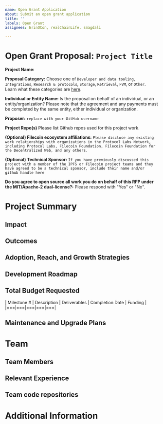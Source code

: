 ```yaml
---
name: Open Grant Application
about: Submit an open grant application
title: ''
labels: Open Grant
assignees: ErinOCon, realChainLife, smagdali

---
```


# Open Grant Proposal: `Project Title`

**Project Name:**

**Proposal Category:** Choose one of `Developer and data tooling`, `Integrations`, `Research & protocols`, `Storage`, `Retrieval`, `FVM`, or `Other`. Learn what these categories are [here](https://github.com/filecoin-project/devgrants/blob/master/Program%20Resources/Open%20Grants%20README.md). 

**Individual or Entity Name:** Is the proposal on behalf of an individual, or an entity/organization? Please note that the agreement and any payments must be completed by the same entity, either individual or organization.

**Proposer:** `replace with your GitHub username`

**Project Repo(s)** Please list Github repos used for this project work. 

**(Optional) Filecoin ecosystem affiliations:** `Please disclose any existing work relationships with organizations in the Protocol Labs Network, including Protocol Labs, Filecoin Foundation, Filecoin Foundation for the Decentralized Web, and any others.` 

**(Optional) Technical Sponsor:** `If you have previously discussed this project with a member of the IPFS or Filecoin project teams and they have agreed to be a technical sponsor, include their name and/or github handle here`

**Do you agree to open source all work you do on behalf of this RFP under the MIT/Apache-2 dual-license?:** Please respond with "Yes" or "No".

# Project Summary

<!-- Describe the nature and scope of the problem you are addressing, and how this project will address that need. This section should be 2-3 paragraphs long. -->

## Impact 

<!-- This section should be 2-3 paragraphs long. Please describe in more detail why this proposal is valuable for the Filecoin, IPFS, or related ecosystems.
- What pain points does this project seek to address? 
- What are the benefits to getting this right? What are the risks of not getting this right?
- What impact will this project have in a specific vertical, market, or ecosystem? What does success look like? -->

## Outcomes

<!-- Please describe in detail what your final outcomes & deliverable(s) for this project will be. Include a specification of the project and what functionality the software will deliver when it is finished.-->
<!-- Please describe how your team is measuring the success of your project and define the metrics being used.-->

## Adoption, Reach, and Growth Strategies

<!-- Who is the target audience for your project? How large is this audience and how are you currently engaging with them?

<!-- If applicable, how do you intend to onboard new users? If you are just starting to interact with your target audience, how will you onboard your first 10 users? Your first 100? -->

## Development Roadmap

<!-- Please break up your development work into a clear set of 2-4 milestones. This section should be detailed (will vary by project, but aim for 1-2 pages for this section). -->

<!-- For each milestone, please describe:
- The functionality that is expected after the completion of each milestone.
- How many people will be working on each milestone and their roles
- The amount of funding required for each milestone
- How much time this milestone will take to achieve (using real dates) -->


## Total Budget Requested

| Milestone # | Description | Deliverables | Completion Date | Funding |
|===|===|===|===|===|

## Maintenance and Upgrade Plans

<!-- Specify your team's long-term plans to maintain this project and improve it over time. -->


# Team

## Team Members

<!-- - Team Member 1 -->
<!-- - Team Member 2 -->
<!-- - Team Member 3 -->
<!-- - ...

## Team Member LinkedIn Profiles

<!-- - Team Member 1 LinkedIn profile -->
<!-- - Team Member 2 LinkedIn profile -->
<!-- - Team Member 3 LinkedIn profile -->
<!-- - ...

## Team Website

<!-- Please link to your team's website here (make sure it's `https`) -->

## Relevant Experience

<!-- Please describe (in words) your team's relevant experience, and why you think you are the right team to build this project. You can cite your team's prior experience in similar domains, doing similar dev work, individual team members' backgrounds, etc. -->

## Team code repositories

<!-- Please provide links to your team's prior code repos for similar or related projects. -->

# Additional Information
<!-- How did you learn about the Open Grants Program? -->
<!-- Please provide the best email address for discussing the grant agreement and general next steps. -->
<!-- Please include any additional information that you think would be useful in helping us to evaluate your proposal. -->
